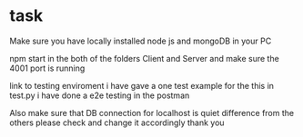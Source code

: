 # task


Make sure you have locally installed node js and mongoDB in your PC 

npm start in the both of the folders Client and Server and make sure the 4001 port is running



link to testing enviroment 
i have gave a one test example for the this in test.py
i have done a e2e testing in the postman


Also make sure that DB connection for localhost is quiet difference from the others please check and change it accordingly thank you
